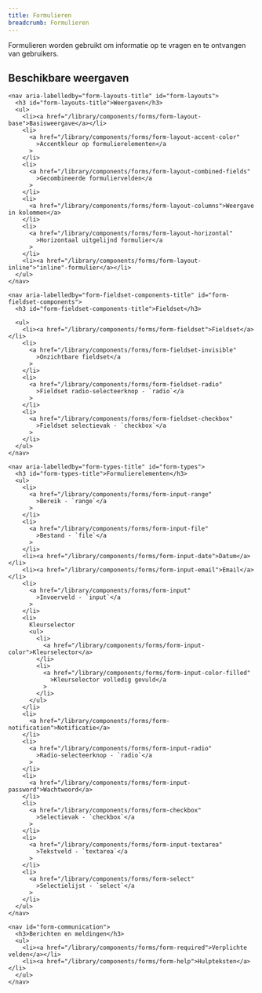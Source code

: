 ```yaml
---
title: Formulieren
breadcrumb: Formulieren
---
```


<p id="introduction">Formulieren worden gebruikt om informatie op te vragen en te ontvangen van
gebruikers.</p>

<section id="available-types">
  <h2>Beschikbare weergaven</h2>
  <div class="column-3">

    <nav aria-labelledby="form-layouts-title" id="form-layouts">
      <h3 id="form-layouts-title">Weergaven</h3>
      <ul>
        <li><a href="/library/components/forms/form-layout-base">Basisweergave</a></li>
        <li>
          <a href="/library/components/forms/form-layout-accent-color"
            >Accentkleur op formulierelementen</a
          >
        </li>
        <li>
          <a href="/library/components/forms/form-layout-combined-fields"
            >Gecombineerde formuliervelden</a
          >
        </li>
        <li>
          <a href="/library/components/forms/form-layout-columns">Weergave in kolommen</a>
        </li>
        <li>
          <a href="/library/components/forms/form-layout-horizontal"
            >Horizontaal uitgelijnd formulier</a
          >
        </li>
        <li><a href="/library/components/forms/form-layout-inline">"inline"-formulier</a></li>
      </ul>
    </nav>

    <nav aria-labelledby="form-fieldset-components-title" id="form-fieldset-components">
      <h3 id="form-fieldset-components-title">Fieldset</h3>

      <ul>
        <li><a href="/library/components/forms/form-fieldset">Fieldset</a></li>
        <li>
          <a href="/library/components/forms/form-fieldset-invisible"
            >Onzichtbare fieldset</a
          >
        </li>
        <li>
          <a href="/library/components/forms/form-fieldset-radio"
            >Fieldset radio-selecteerknop - `radio`</a
          >
        </li>
        <li>
          <a href="/library/components/forms/form-fieldset-checkbox"
            >Fieldset selectievak - `checkbox`</a
          >
        </li>
      </ul>
    </nav>

    <nav aria-labelledby="form-types-title" id="form-types">
      <h3 id="form-types-title">Formulierelementen</h3>
      <ul>
        <li>
          <a href="/library/components/forms/form-input-range"
            >Bereik - `range`</a
          >
        </li>
        <li>
          <a href="/library/components/forms/form-input-file"
            >Bestand - `file`</a
          >
        </li>
        <li><a href="/library/components/forms/form-input-date">Datum</a></li>
        <li><a href="/library/components/forms/form-input-email">Email</a></li>
        <li>
          <a href="/library/components/forms/form-input"
            >Invoerveld - `input`</a
          >
        </li>
        <li>
          Kleurselector
          <ul>
            <li>
              <a href="/library/components/forms/form-input-color">Kleurselector</a>
            </li>
            <li>
              <a href="/library/components/forms/form-input-color-filled"
                >Kleurselector volledig gevuld</a
              >
            </li>
          </ul>
        </li>
        <li>
          <a href="/library/components/forms/form-notification">Notificatie</a>
        </li>
        <li>
          <a href="/library/components/forms/form-input-radio"
            >Radio-selecteerknop - `radio`</a
          >
        </li>
        <li>
          <a href="/library/components/forms/form-input-password">Wachtwoord</a>
        </li>
        <li>
          <a href="/library/components/forms/form-checkbox"
            >Selectievak - `checkbox`</a
          >
        </li>
        <li>
          <a href="/library/components/forms/form-input-textarea"
            >Tekstveld - `textarea`</a
          >
        </li>
        <li>
          <a href="/library/components/forms/form-select"
            >Selectielijst - `select`</a
          >
        </li>
      </ul>
    </nav>

    <nav id="form-communication">
      <h3>Berichten en meldingen</h3>
      <ul>
        <li><a href="/library/components/forms/form-required">Verplichte velden</a></li>
        <li><a href="/library/components/forms/form-help">Hulpteksten</a></li>
      </ul>
    </nav>

  </div>
</section>
